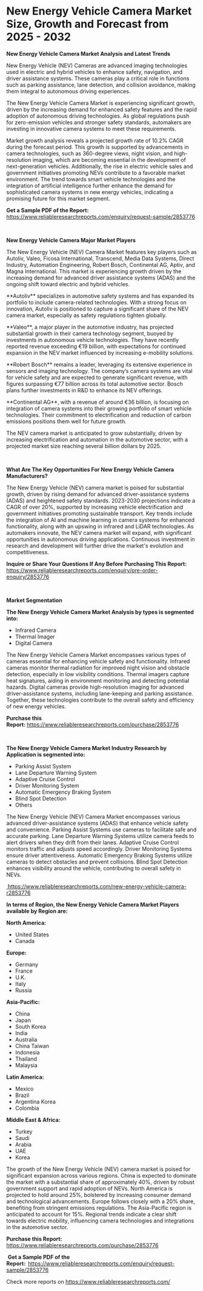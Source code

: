 <p><h1>New Energy Vehicle Camera Market Size, Growth and Forecast from 2025 - 2032</h1></p><p><strong>New Energy Vehicle Camera Market Analysis and Latest Trends</strong></p>
<p><p>New Energy Vehicle (NEV) Cameras are advanced imaging technologies used in electric and hybrid vehicles to enhance safety, navigation, and driver assistance systems. These cameras play a critical role in functions such as parking assistance, lane detection, and collision avoidance, making them integral to autonomous driving experiences.</p><p>The New Energy Vehicle Camera Market is experiencing significant growth, driven by the increasing demand for enhanced safety features and the rapid adoption of autonomous driving technologies. As global regulations push for zero-emission vehicles and stronger safety standards, automakers are investing in innovative camera systems to meet these requirements.</p><p>Market growth analysis reveals a projected growth rate of 10.2% CAGR during the forecast period. This growth is supported by advancements in camera technologies, such as 360-degree views, night vision, and high-resolution imaging, which are becoming essential in the development of next-generation vehicles. Additionally, the rise in electric vehicle sales and government initiatives promoting NEVs contribute to a favorable market environment. The trend towards smart vehicle technologies and the integration of artificial intelligence further enhance the demand for sophisticated camera systems in new energy vehicles, indicating a promising future for this market segment.</p></p>
<p><strong>Get a Sample PDF of the Report:&nbsp;</strong> <a href="https://www.reliableresearchreports.com/enquiry/request-sample/2853776?utm_campaign=2737&utm_medium=2&utm_source=Github&utm_content=ia&utm_term=12032025&utm_id=new-energy-vehicle-camera">https://www.reliableresearchreports.com/enquiry/request-sample/2853776</a></p>
<p>&nbsp;</p>
<p><strong>New Energy Vehicle Camera Major Market Players</strong></p>
<p><p>The New Energy Vehicle (NEV) Camera Market features key players such as Autoliv, Valeo, Ficosa International, Transcend, Media Data Systems, Direct Industry, Automation Engineering, Robert Bosch, Continental AG, Aptiv, and Magna International. This market is experiencing growth driven by the increasing demand for advanced driver assistance systems (ADAS) and the ongoing shift toward electric and hybrid vehicles.</p><p>**Autoliv** specializes in automotive safety systems and has expanded its portfolio to include camera-related technologies. With a strong focus on innovation, Autoliv is positioned to capture a significant share of the NEV camera market, especially as safety regulations tighten globally. </p><p>**Valeo**, a major player in the automotive industry, has projected substantial growth in their camera technology segment, buoyed by investments in autonomous vehicle technologies. They have recently reported revenue exceeding €19 billion, with expectations for continued expansion in the NEV market influenced by increasing e-mobility solutions.</p><p>**Robert Bosch** remains a leader, leveraging its extensive experience in sensors and imaging technology. The company’s camera systems are vital for vehicle safety and are expected to generate significant revenue, with figures surpassing €77 billion across its total automotive sector. Bosch plans further investments in R&D to enhance its NEV offerings.</p><p>**Continental AG**, with a revenue of around €36 billion, is focusing on integration of camera systems into their growing portfolio of smart vehicle technologies. Their commitment to electrification and reduction of carbon emissions positions them well for future growth.</p><p>The NEV camera market is anticipated to grow substantially, driven by increasing electrification and automation in the automotive sector, with a projected market size reaching several billion dollars by 2025.</p></p>
<p>&nbsp;</p>
<p><strong>What Are The Key Opportunities For New Energy Vehicle Camera Manufacturers?</strong></p>
<p><p>The New Energy Vehicle (NEV) camera market is poised for substantial growth, driven by rising demand for advanced driver-assistance systems (ADAS) and heightened safety standards. 2023-2030 projections indicate a CAGR of over 20%, supported by increasing vehicle electrification and government initiatives promoting sustainable transport. Key trends include the integration of AI and machine learning in camera systems for enhanced functionality, along with an upswing in infrared and LiDAR technologies. As automakers innovate, the NEV camera market will expand, with significant opportunities in autonomous driving applications. Continuous investment in research and development will further drive the market's evolution and competitiveness.</p></p>
<p><strong>Inquire or Share Your Questions If Any Before Purchasing This Report:</strong> <a href="https://www.reliableresearchreports.com/enquiry/pre-order-enquiry/2853776?utm_campaign=2737&utm_medium=2&utm_source=Github&utm_content=ia&utm_term=12032025&utm_id=new-energy-vehicle-camera">https://www.reliableresearchreports.com/enquiry/pre-order-enquiry/2853776</a></p>
<p>&nbsp;</p>
<p><strong>Market Segmentation</strong></p>
<p><strong>The New Energy Vehicle Camera Market Analysis by types is segmented into:</strong></p>
<p><ul><li> Infrared Camera</li><li>Thermal Imager</li><li>Digital Camera </li></ul></p>
<p><p>The New Energy Vehicle Camera Market encompasses various types of cameras essential for enhancing vehicle safety and functionality. Infrared cameras monitor thermal radiation for improved night vision and obstacle detection, especially in low visibility conditions. Thermal imagers capture heat signatures, aiding in environment monitoring and detecting potential hazards. Digital cameras provide high-resolution imaging for advanced driver-assistance systems, including lane-keeping and parking assistance. Together, these technologies contribute to the overall safety and efficiency of new energy vehicles.</p></p>
<p><strong>Purchase this Report:&nbsp;</strong><a href="https://www.reliableresearchreports.com/purchase/2853776?utm_campaign=2737&utm_medium=2&utm_source=Github&utm_content=ia&utm_term=12032025&utm_id=new-energy-vehicle-camera">https://www.reliableresearchreports.com/purchase/2853776</a></p>
<p>&nbsp;</p>
<p><strong>The New Energy Vehicle Camera Market Industry Research by Application is segmented into:</strong></p>
<p><ul><li> Parking Assist System</li><li>Lane Departure Warning System</li><li>Adaptive Cruise Control</li><li>Driver Monitoring System</li><li>Automatic Emergency Braking System</li><li>Blind Spot Detection</li><li>Others </li></ul></p>
<p><p>The New Energy Vehicle (NEV) Camera Market encompasses various advanced driver-assistance systems (ADAS) that enhance vehicle safety and convenience. Parking Assist Systems use cameras to facilitate safe and accurate parking. Lane Departure Warning Systems utilize camera feeds to alert drivers when they drift from their lanes. Adaptive Cruise Control monitors traffic and adjusts speed accordingly. Driver Monitoring Systems ensure driver attentiveness. Automatic Emergency Braking Systems utilize cameras to detect obstacles and prevent collisions. Blind Spot Detection enhances visibility around the vehicle, contributing to overall safety in NEVs.</p></p>
<p><a href="https://www.reliableresearchreports.com/new-energy-vehicle-camera-r2853776?utm_campaign=2737&utm_medium=2&utm_source=Github&utm_content=ia&utm_term=12032025&utm_id=new-energy-vehicle-camera">&nbsp;https://www.reliableresearchreports.com/new-energy-vehicle-camera-r2853776</a></p>
<p><strong>In terms of Region, the New Energy Vehicle Camera Market Players available by Region are:</strong></p>
<p>
    <p> <strong> North America: </strong>
        <ul>
            <li>United States</li>
            <li>Canada</li>
        </ul>
        </p> 
    <p> <strong> Europe: </strong>
        <ul>
            <li>Germany</li>
            <li>France</li>
            <li>U.K.</li>
            <li>Italy</li>
            <li>Russia</li>
        </ul>
        </p> 
    <p> <strong> Asia-Pacific: </strong>
        <ul>
            <li>China</li>
            <li>Japan</li>
            <li>South Korea</li>
            <li>India</li>
            <li>Australia</li>
            <li>China Taiwan</li>
            <li>Indonesia</li>
            <li>Thailand</li>
            <li>Malaysia</li>
        </ul>
        </p> 
    <p> <strong> Latin America: </strong>
        <ul>
            <li>Mexico</li>
            <li>Brazil</li>
            <li>Argentina Korea</li>
            <li>Colombia</li>
        </ul>
        </p> 
    <p> <strong> Middle East & Africa: </strong>
        <ul>
            <li>Turkey</li>
            <li>Saudi</li>
            <li>Arabia</li>
            <li>UAE</li>
            <li>Korea</li>
        </ul>
    </p>
    </p>
<p><p>The growth of the New Energy Vehicle (NEV) camera market is poised for significant expansion across various regions. China is expected to dominate the market with a substantial share of approximately 40%, driven by robust government support and rapid adoption of NEVs. North America is projected to hold around 25%, bolstered by increasing consumer demand and technological advancements. Europe follows closely with a 20% share, benefiting from stringent emissions regulations. The Asia-Pacific region is anticipated to account for 15%. Regional trends indicate a clear shift towards electric mobility, influencing camera technologies and integrations in the automotive sector.</p></p>
<p><strong>Purchase this Report: </strong><a href="https://www.reliableresearchreports.com/purchase/2853776?utm_campaign=2737&utm_medium=2&utm_source=Github&utm_content=ia&utm_term=12032025&utm_id=new-energy-vehicle-camera">https://www.reliableresearchreports.com/purchase/2853776</a></p>
<p>&nbsp;<strong>Get a Sample PDF of the Report:&nbsp;&nbsp;</strong><a href="https://www.reliableresearchreports.com/enquiry/request-sample/2853776?utm_campaign=2737&utm_medium=2&utm_source=Github&utm_content=ia&utm_term=12032025&utm_id=new-energy-vehicle-camera">https://www.reliableresearchreports.com/enquiry/request-sample/2853776</a></p>
<p><strong></strong></p>
<p>Check more reports on <a href="https://www.reliableresearchreports.com/?utm_campaign=2737&utm_medium=2&utm_source=Github&utm_content=ia&utm_term=12032025&utm_id=new-energy-vehicle-camera">https://www.reliableresearchreports.com/</a></p>